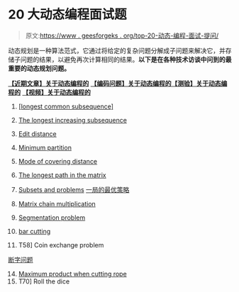 # 20 大动态编程面试题

> 原文:[https://www . geesforgeks . org/top-20-动态-编程-面试-提问/](https://www.geeksforgeeks.org/top-20-dynamic-programming-interview-questions/)

动态规划是一种算法范式，它通过将给定的复杂问题分解成子问题来解决它，并存储子问题的结果，以避免再次计算相同的结果。**以下是在各种技术访谈中问到的最重要的动态规划问题。**

[**【近期文章】关于动态编程的**](https://www.geeksforgeeks.org/category/algorithm/dynamic-programming/) [**【编码问题】关于动态编程的**](https://practice.geeksforgeeks.org/topics/Dynamic-Programming/)[**【测验】关于动态编程的**](https://www.geeksforgeeks.org/algorithms-gq/dynamic-programming-gq/) [**【视频】关于动态编程的**](https://www.youtube.com/watch?v=mmjDZGSr7EA&list=PLqM7alHXFySGbXhWx7sBJEwY2DnhDjmxm)

1.  [[longest common subsequence]](https://www.geeksforgeeks.org/dynamic-programming-set-4-longest-common-subsequence/)
2.  [The longest increasing subsequence](https://www.geeksforgeeks.org/dynamic-programming-set-3-longest-increasing-subsequence/)
3.  [Edit distance](https://www.geeksforgeeks.org/dynamic-programming-set-5-edit-distance/)
4.  [Minimum partition](https://www.geeksforgeeks.org/partition-a-set-into-two-subsets-such-that-the-difference-of-subset-sums-is-minimum/)
5.  [Mode of covering distance](https://www.geeksforgeeks.org/count-number-of-ways-to-cover-a-distance/)
6.  [The longest path in the matrix](https://www.geeksforgeeks.org/find-the-longest-path-in-a-matrix-with-given-constraints/)
7.  [Subsets and problems](https://www.geeksforgeeks.org/dynamic-programming-subset-sum-problem/)
[一局的最优策略](https://www.geeksforgeeks.org/dynamic-programming-set-31-optimal-strategy-for-a-game/)

9.  [Matrix chain multiplication](https://www.geeksforgeeks.org/dynamic-programming-set-8-matrix-chain-multiplication/)
10.  [Segmentation problem](https://www.geeksforgeeks.org/dynamic-programming-set-18-partition-problem/)
11.  [bar cutting](https://www.geeksforgeeks.org/dynamic-programming-set-13-cutting-a-rod/)
12.  T58] Coin exchange problem

[断字问题](https://www.geeksforgeeks.org/dynamic-programming-set-32-word-break-problem/)

14.  [Maximum product when cutting rope](https://www.geeksforgeeks.org/dynamic-programming-set-36-cut-a-rope-to-maximize-product/)
15.  T70] Roll the dice